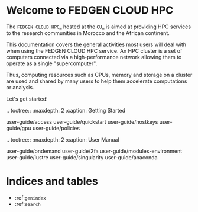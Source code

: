 Welcome to FEDGEN CLOUD HPC
=============================================

The ` FEDGEN CLOUD HPC `_ hosted at the `CU`_ is aimed at providing HPC services to the research communities in Morocco and the African continent.

This documentation covers the general activities most users will deal with when using the FEDGEN CLOUD HPC service. An HPC cluster is a set of computers connected via a high-performance network allowing them to operate as a single "supercomputer".

Thus, computing resources such as CPUs, memory and storage on a cluster are used and shared by many users to help them accelerate computations or analysis.

Let's get started!

.. toctree::
   :maxdepth: 2
   :caption: Getting Started

   user-guide/access
   user-guide/quickstart
   user-guide/hostkeys
   user-guide/gpu
   user-guide/policies

.. toctree::
   :maxdepth: 2
   :caption: User Manual

   user-guide/ondemand
   user-guide/2fa
   user-guide/modules-environment
   user-guide/lustre
   user-guide/singularity
   user-guide/anaconda

Indices and tables
==================

* :ref:`genindex`
* :ref:`search`
